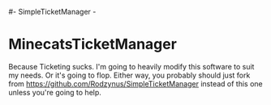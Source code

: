 #- SimpleTicketManager -
# MinecatsTicketManager

Because Ticketing sucks.
I'm going to heavily modify this software to suit my needs.  Or it's going to flop.  Either way, you probably should just fork from 
https://github.com/Rodzynus/SimpleTicketManager instead of this one unless you're going to help. 
